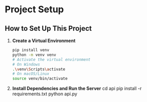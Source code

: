 # Project Setup

## How to Set Up This Project

1. **Create a Virtual Environment**  
   ```bash
   pip install venv
   python -m venv venv
   # Activate the virtual environment
   # On Windows
   .\venv\Scripts\activate
   # On macOS/Linux
   source venv/bin/activate

2. **Install Dependencies and Run the Server**
     cd api
     pip install -r requirements.txt
     python api.py
